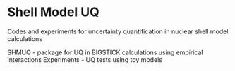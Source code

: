 # Shell Model UQ
Codes and experiments for uncertainty quantification in nuclear shell model calculations

SHMUQ - package for UQ in BIGSTICK calculations using empirical interactions
Experiments - UQ tests using toy models
